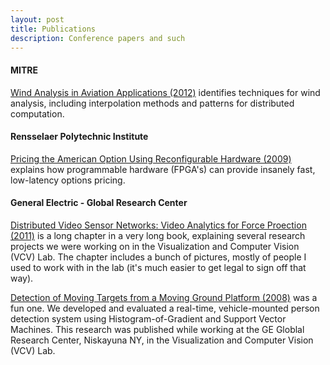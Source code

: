 ```yaml
---
layout: post
title: Publications 
description: Conference papers and such
---
```


#### MITRE

[Wind Analysis in Aviation Applications (2012)](/assets/WindAnalysisInAviationApplications.pdf) identifies techniques for wind analysis, including interpolation methods and patterns for distributed computation.

#### Rensselaer Polytechnic Institute

[Pricing the American Option Using Reconfigurable Hardware (2009)](/assets/PricingTheAmericanOption.pdf) explains how programmable hardware (FPGA's) can provide insanely fast, low-latency options pricing.

#### General Electric - Global Research Center

[Distributed Video Sensor Networks: Video Analytics for Force Proection (2011)](assets/VideoAnalyticsChapter.pdf) is a long chapter in a very long book, explaining several research projects we were working on in the Visualization and Computer Vision (VCV) Lab. The chapter includes a bunch of pictures, mostly of people I used to work with in the lab (it's much easier to get legal to sign off that way).

[Detection of Moving Targets from a Moving Ground Platform (2008)](/assets/DetectionOfMovingTargets.pdf) was a fun one.  We developed and evaluated a real-time, vehicle-mounted person detection system using Histogram-of-Gradient and Support Vector Machines. This research was published while working at the GE Globlal Research Center, Niskayuna NY, in the Visualization and Computer Vision (VCV) Lab. 
